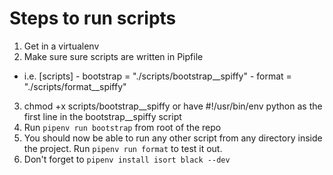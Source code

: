 # Steps to run scripts
1. Get in a virtualenv
2. Make sure sure scripts are written in Pipfile
  - i.e. [scripts]
          - bootstrap = "./scripts/bootstrap__spiffy"
          - format = "./scripts/format__spiffy"
3. chmod +x scripts/bootstrap__spiffy or have #!/usr/bin/env python as the first line in the bootstrap__spiffy script
4. Run `pipenv run bootstrap` from root of the repo
5. You should now be able to run any other script from any directory inside the project. Run `pipenv run format` to test it out.  
6. Don't forget to `pipenv install isort black --dev`
